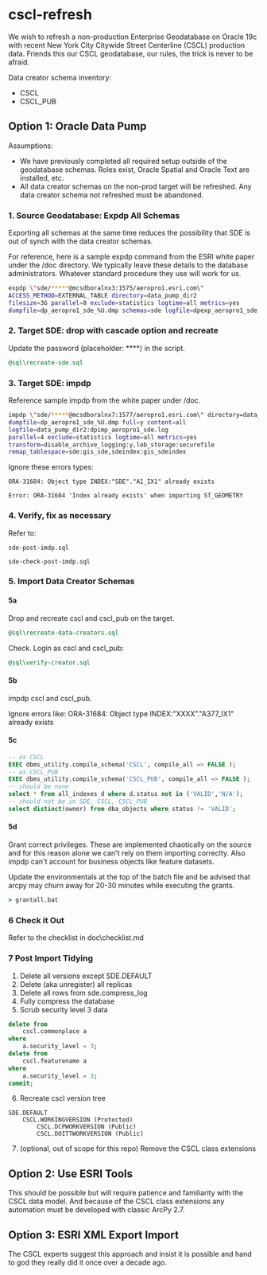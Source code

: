 # cscl-refresh

We wish to refresh a non-production Enterprise Geodatabase on Oracle 19c with recent New York City Citywide Street Centerline (CSCL) production data. Friends this our CSCL geodatabase, our rules, the trick is never to be afraid. 

Data creator schema inventory:

* CSCL
* CSCL_PUB

## Option 1: Oracle Data Pump

Assumptions:

* We have previously completed all required setup outside of the geodatabase schemas.  Roles exist, Oracle Spatial and Oracle Text are installed, etc.
* All data creator schemas on the non-prod target will be refreshed.  Any data creator schema not refreshed must be abandoned. 


### 1. Source Geodatabase: Expdp All Schemas

Exporting all schemas at the same time reduces the possibility that SDE is out of synch with the data creator schemas.

For reference, here is a sample expdp command from the ESRI white paper under the /doc directory. We typically leave these details to the database administrators. Whatever standard procedure they use will work for us.


```sh
expdp \"sde/*****@mcsdboralnx3:1575/aeropro1.esri.com\"
ACCESS_METHOD=EXTERNAL_TABLE directory=data_pump_dir2
filesize=3G parallel=8 exclude=statistics logtime=all metrics=yes
dumpfile=dp_aeropro1_sde_%U.dmp schemas=sde logfile=dpexp_aeropro1_sde.log
```

### 2. Target SDE: drop with cascade option and recreate

Update the password (placeholder: ****) in the script.   

```sql
@sql\recreate-sde.sql
```

### 3. Target SDE: impdp

Reference sample impdp from the white paper under /doc.

```sh
impdp \"sde/*****@mcsdboralnx7:1577/aeropro1.esri.com\" directory=data_pump_dir2
dumpfile=dp_aeropro1_sde_%U.dmp full=y content=all
logfile=data_pump_dir2:dpimp_aeropro1_sde.log
parallel=4 exclude=statistics logtime=all metrics=yes
transform=disable_archive_logging:y,lob_storage:securefile
remap_tablespace=sde:gis_sde,sdeindex:gis_sdeindex
```

Ignore these errors types:

    ORA-31684: Object type INDEX:"SDE"."A1_IX1" already exists

    Error: ORA-31684 'Index already exists' when importing ST_GEOMETRY


### 4. Verify, fix as necessary

Refer to:

    sde-post-imdp.sql
    
    sde-check-post-imdp.sql    


### 5. Import Data Creator Schemas

#### 5a

Drop and recreate cscl and cscl_pub on the target.

```sql
@sql\recreate-data-creators.sql
```

Check. Login as cscl and cscl_pub:

```sql
@sql\verify-creator.sql
```

#### 5b

impdp cscl and cscl_pub. 

Ignore errors like: ORA-31684: Object type INDEX:"XXXX"."A377_IX1" already exists

#### 5c

```sql
-- as CSCL
EXEC dbms_utility.compile_schema('CSCL', compile_all => FALSE );
-- as CSCL_PUB
EXEC dbms_utility.compile_schema('CSCL_PUB', compile_all => FALSE );
-- should be none
select * from all_indexes d where d.status not in ('VALID','N/A');
-- should not be in SDE, CSCL, CSCL_PUB
select distinct(owner) from dba_objects where status != 'VALID';
```

#### 5d

Grant correct privileges.  These are implemented chaotically on the source and for this reason  alone we can't rely on them importing correclty.  Also impdp can't account for business objects like feature datasets. 

Update the environmentals at the top of the batch file and be advised that arcpy may churn away for 20-30 minutes while executing the grants.  

```bat
> grantall.bat
```


### 6 Check it Out

Refer to the checklist in doc\checklist.md


### 7 Post Import Tidying

1. Delete all versions except SDE.DEFAULT
2. Delete (aka unregister) all replicas
3. Delete all rows from sde.compress_log  
4. Fully compress the database
5. Scrub security level 3 data
```sql
delete from 
    cscl.commonplace a
where 
    a.security_level = 3;
delete from 
    cscl.featurename a
where 
    a.security_level = 3;
commit;
```
6. Recreate cscl version tree
```
SDE.DEFAULT
    CSCL.WORKINGVERSION (Protected)
        CSCL.DCPWORKVERSION (Public)
        CSCL.DOITTWORKVERSION (Public)
```
7. (optional, out of scope for this repo) Remove the CSCL class extensions 



## Option 2: Use ESRI Tools

This should be possible but will require patience and familiarity with the CSCL data model. And because of the CSCL class extensions any automation must be developed with classic ArcPy 2.7.



## Option 3: ESRI XML Export Import

The CSCL experts suggest this approach and insist it is possible and hand to god they really did it once over a decade ago.